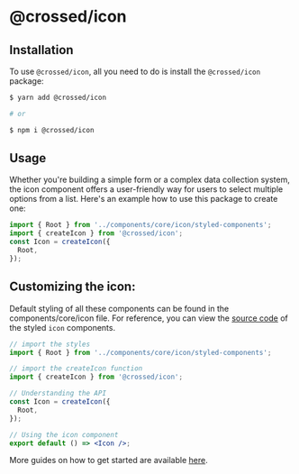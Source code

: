 # @crossed/icon

## Installation

To use `@crossed/icon`, all you need to do is install the
`@crossed/icon` package:

```sh
$ yarn add @crossed/icon

# or

$ npm i @crossed/icon
```

## Usage

Whether you're building a simple form or a complex data collection system, the icon component offers a user-friendly way for users to select multiple options from a list. Here's an example how to use this package to create one:

```jsx
import { Root } from '../components/core/icon/styled-components';
import { createIcon } from '@crossed/icon';
const Icon = createIcon({
  Root,
});
```

## Customizing the icon:

Default styling of all these components can be found in the components/core/icon file. For reference, you can view the [source code](https://github.com/gluestack/gluestack-ui/blob/development/example/storybook/src/ui-components/Icons/index.tsx) of the styled `icon` components.

```jsx
// import the styles
import { Root } from '../components/core/icon/styled-components';

// import the createIcon function
import { createIcon } from '@crossed/icon';

// Understanding the API
const Icon = createIcon({
  Root,
});

// Using the icon component
export default () => <Icon />;
```

More guides on how to get started are available
[here](https://ui.gluestack.io/docs/components/media-and-icons/icon).
